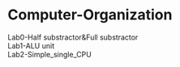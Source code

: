 # Computer-Organization
Lab0-Half substractor&Full substractor  
Lab1-ALU unit  
Lab2-Simple_single_CPU
